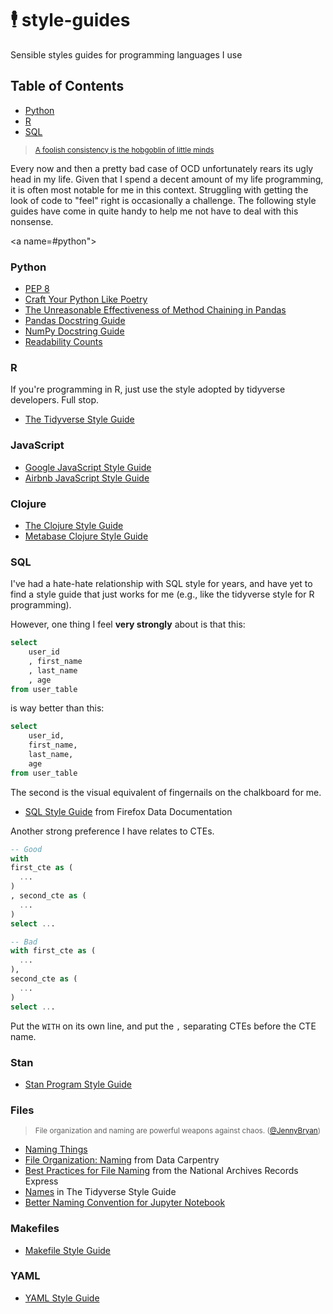 # 🕴️ style-guides
Sensible styles guides for programming languages I use

## Table of Contents

* [Python](#python)
* [R](#r)
* [SQL](#sql)


><sup>[A foolish consistency is the hobgoblin of little minds](https://www.python.org/dev/peps/pep-0008/#a-foolish-consistency-is-the-hobgoblin-of-little-minds)</sup>


Every now and then a pretty bad case of OCD unfortunately rears its ugly head in my life.
Given that I spend a decent amount of my life programming, it is often most notable for me
in this context. Struggling with getting the look of code to "feel" right is occasionally
a challenge. The following style guides have come in quite handy to help me not have to
deal with this nonsense.

<a name=#python">

### Python

* [PEP 8](https://www.python.org/dev/peps/pep-0008/)
* [Craft Your Python Like Poetry](https://treyhunner.com/2017/07/craft-your-python-like-poetry/)
* [The Unreasonable Effectiveness of Method Chaining in Pandas](https://towardsdatascience.com/the-unreasonable-effectiveness-of-method-chaining-in-pandas-15c2109e3c69)
* [Pandas Docstring Guide](https://pandas.pydata.org/docs/development/contributing_docstring.html)
* [NumPy Docstring Guide](https://numpydoc.readthedocs.io/en/latest/format.html)
* [Readability Counts](https://www.youtube.com/watch?v=knMg6G9_XCg&feature=youtu.be&t=)


<a name="r">

### R

If you're programming in R, just use the style adopted by tidyverse developers. Full stop.

* [The Tidyverse Style Guide](https://style.tidyverse.org/)


### JavaScript

* [Google JavaScript Style Guide](https://google.github.io/styleguide/jsguide.html)
* [Airbnb JavaScript Style Guide](https://github.com/airbnb/javascript)


### Clojure

* [The Clojure Style Guide](https://guide.clojure.style/)
* [Metabase Clojure Style Guide](https://github.com/metabase/metabase/wiki/Metabase-Clojure-Style-Guide)


<a name="sql">

### SQL

I've had a hate-hate relationship with SQL style for years, and have yet
to find a style guide that just works for me (e.g., like the tidyverse
style for R programming).

However, one thing I feel **very strongly** about is that this:

```sql
select
    user_id
    , first_name
    , last_name
    , age
from user_table
```

is way better than this:

```sql
select
    user_id,
    first_name,
    last_name,
    age
from user_table
```

The second is the visual equivalent of fingernails on the chalkboard for me.

* [SQL Style Guide](https://docs.telemetry.mozilla.org/concepts/sql_style.html) from Firefox Data Documentation

Another strong preference I have relates to CTEs.

```sql
-- Good
with
first_cte as (
  ...
)
, second_cte as (
  ...
)
select ...

-- Bad
with first_cte as (
  ...
),
second_cte as (
  ...
)
select ...
```

Put the `WITH` on its own line, and put the `,` separating CTEs before
the CTE name.


### Stan

* [Stan Program Style Guide](https://mc-stan.org/docs/2_22/stan-users-guide/stan-program-style-guide.html)


### Files

><sup>File organization and naming are powerful weapons against chaos. ([@JennyBryan](https://twitter.com/JennyBryan))</sup>

* [Naming Things](https://speakerdeck.com/jennybc/how-to-name-files)
* [File Organization: Naming](https://datacarpentry.org/rr-organization1/01-file-naming/) from Data Carpentry
* [Best Practices for File Naming](https://records-express.blogs.archives.gov/2017/08/22/best-practices-for-file-naming/) from the National Archives Records Express
* [Names](https://style.tidyverse.org/files.html#names) in The Tidyverse Style Guide
* [Better Naming Convention for Jupyter Notebook](https://stackoverflow.com/questions/38305217/better-naming-convention-for-jupyter-notebook)


### Makefiles

* [Makefile Style Guide](https://clarkgrubb.com/makefile-style-guide)


### YAML

* [YAML Style Guide](https://github.com/flathub/flathub/wiki/YAML-Style-Guide)
